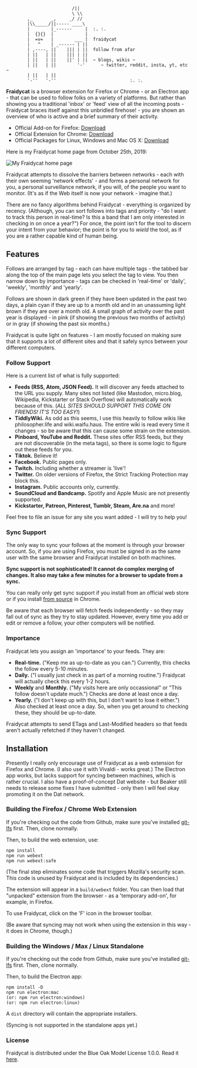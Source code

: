      
                             /||
                             \ \\
            ,_       _,     _/ //
            |\\_____/||----- ____\
            |        |_------     |  :. :.
            |  {}{}  |            |
            |  =v=   |        ___ |  fraidycat
            |   ^    | _------ | ||
            | ,----, ||    ||| | ||  follow from afar
            | ||   | ||    ||| | ||
            | ||   | ||    ||' | ||  ~ blogs, wikis ~
            | ||   | ||        '-'      ~ twitter, reddit, insta, yt, etc ~
            | ||   | ||
            '-''   '-''                            :. :.

**Fraidycat** is a browser extension for Firefox or Chrome - or an Electron
app - that can be used to follow folks on a variety of platforms. But rather
than showing you a traditional 'inbox' or 'feed' view of all the incoming
posts - Fraidycat braces itself against this unbridled firehose! - you are
shown an overview of who is active and a brief summary of their activity.

* Official Add-on for Firefox:
  [Download](https://addons.mozilla.org/en-US/firefox/addon/fraidycat/)
* Official Extension for Chrome:
  [Download](https://chrome.google.com/webstore/detail/fraidycat/hecfkgekabkkhiidlinmifelhdooeool)
* Official Packages for Linux, Windows and Mac OS X:
  [Download](https://github.com/kickscondor/fraidycat/releases)

Here is my Fraidycat home page from October 25th, 2019:

![My Fraidycat home page](https://fraidyc.at/images/fraidycat-oct2019.png)

Fraidycat attempts to dissolve the barriers between networks - each with their
own seeming 'network effects' - and forms a personal network for you, a personal
surveillance network, if you will, of the people you want to monitor. (It's as if
the Web itself is now your network - imagine that.)

There are no fancy algorithms behind Fraidycat - everything is organized by
recency. (Although, you can sort follows into tags and priority - "do I want to
track this person in real-time? Is this a band that I am only interested in checking
in on once a year?") For once, the point isn't for the tool to discern your
intent from your behavior; the point is for you to *wield* the tool, as if you
are a rather capable kind of human being.

## Features

Follows are arranged by tag - each can have multiple tags - the tabbed bar
along the top of the main page lets you select the tag to view. You then narrow
down by importance - tags can be checked in 'real-time' or 'daily', 'weekly',
'monthly' and 'yearly'.

Follows are shown in dark green if they have been updated in the past two days,
a plain cyan if they are up to a month old and in an unassuming light brown if they
are over a month old. A small graph of activity over the past year is displayed - in
pink (if showing the previous two months of activity) or in gray (if
showing the past six months.)

Fraidycat is quite light on features - I am mostly focused on making sure that
it supports a lot of different sites and that it safely syncs between your
different computers.

### Follow Support

Here is a current list of what is fully supported:

* **Feeds (RSS, Atom, JSON Feed).** It will discover any feeds attached to the
  URL you supply. Many sites not listed (like Mastodon, micro.blog,
  Wikipedia, Kickstarter or Stack Overflow) will automatically work because
  of this. (*ALL SITES SHOULD SUPPORT THIS COME ON FRIENDS! IT'S TOO EASY!*)
* **TiddlyWiki.** As odd as this seems, I use this heavily to follow wikis
  like philosopher.life and wiki.waifu.haus. The entire wiki is read every time
  it changes - so be aware that this can cause some strain on the extension.
* **Pinboard, YouTube and Reddit.** These sites offer RSS feeds, but they are
  not discoverable (in the meta tags), so there is some logic to figure out
  these feeds for you.
* **Tiktok.** Believe it!
* **Facebook.** Public pages only.
* **Twitch.** Including whether a streamer is 'live'!
* **Twitter.** On older versions of Firefox, the Strict Tracking Protection
  may block this.
* **Instagram.** Public accounts only, currently.
* **SoundCloud and Bandcamp.** Spotify and Apple Music are not presently
  supported.
* **Kickstarter, Patreon, Pinterest, Tumblr, Steam, Are.na** and more!

Feel free to file an issue for any site you want added - I will try to help
you!

### Sync Support

The only way to sync your follows at the moment is through your browser account.
So, if you are using Firefox, you must be signed in as the same user with the
same browser and Fraidycat installed on both machines.

**Sync support is not sophisticated! It cannot do complex merging of changes.
It also may take a few minutes for a browser to update from a sync.**

You can really only get sync support if you install from an official web store
or if you install [from source](#Installation) in Chrome.

Be aware that each browser will fetch feeds independently - so they may fall out
of sync as they try to stay updated. However, every time you add or edit or
remove a follow, your other computers will be notified.

### Importance

Fraidycat lets you assign an 'importance' to your feeds. They are:

* **Real-time.** ("Keep me as up-to-date as you can.") Currently, this checks
  the follow every 5-10 minutes.
* **Daily.** ("I usually just check in as part of a morning routine.") Fraidycat
  will actually check this every 1-2 hours.
* **Weekly** and **Monthly.** ("My visits here are only occassional" or "This follow doesn't
  update much.") Checks are done at least once a day.
* **Yearly.** ("I don't keep up with this, but I don't want to lose it either.")
  Also checked at least once a day. So, when you get around to checking these,
  they should be up-to-date.

Fraidycat attempts to send ETags and Last-Modified headers so that feeds aren't
actually refetched if they haven't changed.

## Installation

Presently I really only encourage use of Fraidycat as a web extension for
Firefox and Chrome. (I also use it with Vivaldi - works great.) The Electron
app works, but lacks support for syncing between machines, which is rather
crucial. I also have a proof-of-concept Dat website - but Beaker still
needs to release some fixes I have submitted - only then I will feel okay
promoting it on the Dat network.

### Building the Firefox / Chrome Web Extension

If you're checking out the code from Github, make sure you've installed
[git-lfs](https://git-lfs.github.com) first. Then, clone normally.

Then, to build the web extension, use:

    npm install
    npm run webext
    npm run webext:safe

(The final step eliminates some code that triggers Mozilla's security scan.
This code is unused by Fraidycat and is included by its dependencies.)

The extension will appear in a `build/webext` folder. You can then load that
"unpacked" extension from the browser - as a 'temporary add-on', for example,
in Firefox.

To use Fraidycat, click on the 'F' icon in the browser toolbar.

(Be aware that syncing may not work when using the extension in this way - it
does in Chrome, though.)

### Building the Windows / Max / Linux Standalone

If you're checking out the code from Github, make sure you've installed
[git-lfs](https://git-lfs.github.com) first. Then, clone normally.

Then, to build the Electron app:

    npm install -D
    npm run electron:mac
    (or: npm run electron:windows)
    (or: npm run electron:linux)

A `dist` directory will contain the appropriate installers.

(Syncing is not supported in the standalone apps yet.)

### License

Fraidycat is distributed under the Blue Oak Model License 1.0.0.
Read it [here](LICENSE.md).
